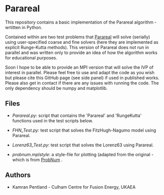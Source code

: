 # Parareal

This repository contains a basic implementation of the Parareal algorithm - wrtitten in
Python. 

Contained within are two test problems that [Parareal](https://en.wikipedia.org/wiki/Parareal) will solve (serially)
using user-specified coarse and fine solvers (here they are implemented as explicit 
Runge-Kutta methods). This version of Parareal does not run in parallel and was
written only to provide an idea of how the algorithm works for educational purposes. 

Soon I hope to be able to provide an MPI version that will solve the IVP of 
interest in parallel. Please feel free to use and adapt the code as you wish but
please cite this GitHub page (see side panel) if used in published works. Please 
also get in contact if there are any issues with running the code. The only dependency 
should be numpy and matplotlib. 




## Files
* *Parareal.py*: script that contains the 'Parareal' and 'RungeKutta' functions used in the test scripts below.

* *FHN_Test.py*: test script that solves the FitzHugh-Nagumo model using Parareal. 
* *Lorenz63_Test.py*: test script that solves the Lorenz63 using Parareal. 

* *probnum.mplstyle*: a style-file for plotting (adapted from the original - which is from [ProbNum](https://github.com/probabilistic-numerics/probnum) .

## Authors

* Kamran Pentland - Culham Centre for Fusion Energy, UKAEA
